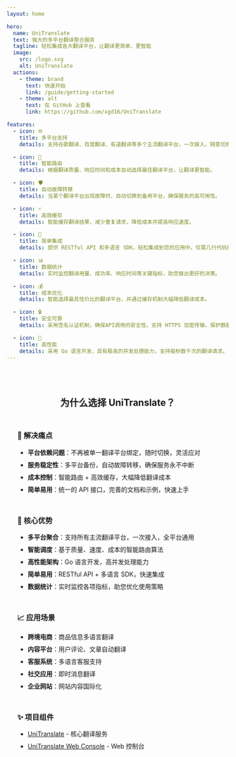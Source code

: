 ```yaml
---
layout: home

hero:
  name: UniTranslate
  text: 强大的多平台翻译聚合服务
  tagline: 轻松集成各大翻译平台，让翻译更简单、更智能
  image:
    src: /logo.svg
    alt: UniTranslate
  actions:
    - theme: brand
      text: 快速开始
      link: /guide/getting-started
    - theme: alt
      text: 在 GitHub 上查看
      link: https://github.com/xgd16/UniTranslate

features:
  - icon: 🌐
    title: 多平台支持
    details: 支持谷歌翻译、百度翻译、有道翻译等多个主流翻译平台，一次接入，随意切换。

  - icon: 🔄
    title: 智能路由
    details: 根据翻译质量、响应时间和成本自动选择最佳翻译平台，让翻译更智能。

  - icon: 🛡️
    title: 自动故障转移
    details: 当某个翻译平台出现故障时，自动切换到备用平台，确保服务的高可用性。

  - icon: ⚡
    title: 高效缓存
    details: 智能缓存翻译结果，减少重复请求，降低成本并提高响应速度。

  - icon: 🔌
    title: 简单集成
    details: 提供 RESTful API 和多语言 SDK，轻松集成到您的应用中。仅需几行代码即可完成接入。

  - icon: 📊
    title: 数据统计
    details: 实时监控翻译用量、成功率、响应时间等关键指标，助您做出更好的决策。

  - icon: 💰
    title: 成本优化
    details: 智能选择最具性价比的翻译平台，并通过缓存机制大幅降低翻译成本。

  - icon: 🔒
    title: 安全可靠
    details: 采用签名认证机制，确保API调用的安全性。支持 HTTPS 加密传输，保护数据安全。

  - icon: 🚀
    title: 高性能
    details: 采用 Go 语言开发，具有极高的并发处理能力，支持每秒数千次的翻译请求。
---
```


<div class="vp-doc">

<div class="container">

## 为什么选择 UniTranslate？

<div class="content">

### 🎯 解决痛点

- **平台依赖问题**：不再被单一翻译平台绑定，随时切换，灵活应对
- **服务稳定性**：多平台备份，自动故障转移，确保服务永不中断
- **成本控制**：智能路由 + 高效缓存，大幅降低翻译成本
- **简单易用**：统一的 API 接口，完善的文档和示例，快速上手

### 🌟 核心优势

- **多平台聚合**：支持所有主流翻译平台，一次接入，全平台通用
- **智能调度**：基于质量、速度、成本的智能路由算法
- **高性能架构**：Go 语言开发，高并发处理能力
- **简单易用**：RESTful API + 多语言 SDK，快速集成
- **数据统计**：实时监控各项指标，助您优化使用策略

### 📈 应用场景

- **跨境电商**：商品信息多语言翻译
- **内容平台**：用户评论、文章自动翻译
- **客服系统**：多语言客服支持
- **社交应用**：即时消息翻译
- **企业网站**：网站内容国际化

### ✨ 项目组件

- [UniTranslate](https://github.com/xgd16/UniTranslate) - 核心翻译服务
- [UniTranslate Web Console](https://github.com/xgd16/UniTranslate-web-console) - Web 控制台

</div>
</div>
</div>

<style>
.vp-doc {
  max-width: 1152px;
  margin: 0 auto;
  padding: 64px 24px;
}
.container {
  margin: 0 auto;
  max-width: 960px;
}
.vp-doc h2 {
  margin-top: 0;
  border-top: none;
  padding-top: 0;
  text-align: center;
}
.vp-doc h3 {
  margin-top: 48px;
}
.vp-doc ul {
  margin: 16px 0;
}
.vp-doc ul li {
  margin: 8px 0;
}
</style>
